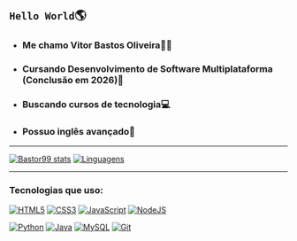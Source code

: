 ## `Hello World`🌎

+ ### Me chamo Vitor Bastos Oliveira🙋‍♂️
+ ### Cursando Desenvolvimento de Software Multiplataforma (**Conclusão em 2026**)📖
+ ### Buscando cursos de tecnologia💻
+ ### Possuo inglês avançado🗽

---
   
[![Bastor99 stats](https://github-readme-stats.vercel.app/api?username=Bastor99&show_icons=true&theme=shadow_red)](https://github.com/anuraghazra/github-readme-stats) [![Linguagens](https://github-readme-stats.vercel.app/api/top-langs/?username=Bastor99&layout=compact&theme=shadow_red)](https://github.com/anuraghazra/github-readme-stats)

---

### Tecnologias que uso:

[![HTML5](https://img.shields.io/badge/HTML5-E34F26?logo=html5&logoColor=white)](#) [![CSS3](https://img.shields.io/badge/CSS3-1572B6?logo=css3&logoColor=white)](#) [![JavaScript](https://img.shields.io/badge/JavaScript-F7DF1E?logo=javascript&logoColor=white)](#) [![NodeJS](https://img.shields.io/badge/Node.js-43853D?logo=node.js&logoColor=white)](#) 

[![Python](https://img.shields.io/badge/Python-3776AB?logo=python&logoColor=white)](#) [![Java](https://img.shields.io/badge/Java-ED8B00?logo=openjdk&logoColor=white)](#) [![MySQL](https://img.shields.io/badge/MySQL-00000F?logo=mysql&logoColor=white)](#) [![Git](https://img.shields.io/badge/Git-F05032?logo=git&logoColor=white)](#)
